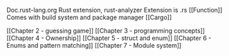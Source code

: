 Doc.rust-lang.org
Rust extension, rust-analyzer
Extension is .rs
[[Function]]
Comes with build system and package manager
[[Cargo]]

[[Chapter 2 - guessing game]]
[[Chapter 3 - programming concepts]]
[[Chapter 4 - Ownership]]
[[Chapter 5 - struct and enum]]
[[Chapter 6 - Enums and pattern matching]]
[[Chapter 7 - Module system]]
